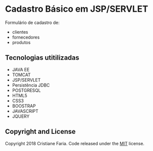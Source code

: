 # Cadastro Básico em JSP/SERVLET

Formulário de cadastro de:

* clientes
* fornecedores
* produtos


## Tecnologias utitilizadas

* JAVA EE
* TOMCAT
* JSP/SERVLET
* Persistência JDBC
* POSTGRESQL
* HTML5
* CSS3
* BOOSTRAP
* JAVASCRIPT
* JQUERY



## Copyright and License

Copyright 2018 Cristiane Faria. Code released under the [MIT](https://github.com/cristiianefaria/formulario-de-contato-php/blob/master/LICENSE) license.
